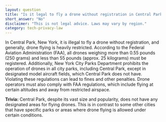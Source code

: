 ```yaml
---
layout: question
title: "Is it legal to fly a drone without registration in Central Park, New York?"
short_answer: "No"
disclaimer: "This is not legal advice. Laws may vary by region."
category: tech-privacy-law
---
```

In Central Park, New York, it is illegal to fly a drone without registration, and generally, drone flying is heavily restricted. According to the Federal Aviation Administration (FAA), all drones weighing more than 0.55 pounds (250 grams) and less than 55 pounds (approx. 25 kilograms) must be registered. Additionally, New York City Parks Department prohibits the operation of drones in all city parks, including Central Park, except in designated model aircraft fields, which Central Park does not have. Violating these regulations can lead to fines and other penalties. Drone operators must also comply with FAA regulations, which include flying at certain altitudes and away from restricted airspace.

**Trivia:** Central Park, despite its vast size and popularity, does not have any designated areas for flying drones. This is in contrast to some other cities that have specific parks or areas where drone flying is allowed under certain conditions.

